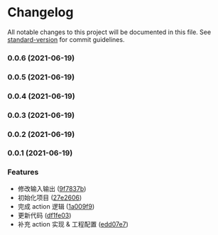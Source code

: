 # Changelog

All notable changes to this project will be documented in this file. See [standard-version](https://github.com/conventional-changelog/standard-version) for commit guidelines.

### 0.0.6 (2021-06-19)

### 0.0.5 (2021-06-19)

### 0.0.4 (2021-06-19)

### 0.0.3 (2021-06-19)

### 0.0.2 (2021-06-19)

### 0.0.1 (2021-06-19)


### Features

* 修改输入输出 ([9f7837b](https://github.com/hadeshe93/gh-action-aliyun-oss/commit/9f7837bb587e245a9564e7a18b900353c092aacc))
* 初始化项目 ([27e2606](https://github.com/hadeshe93/gh-action-aliyun-oss/commit/27e260651db8147ae62a3dadb0f45312243c4e0e))
* 完成 action 逻辑 ([1a009f9](https://github.com/hadeshe93/gh-action-aliyun-oss/commit/1a009f923447a232d5fa586faeab9dee37be730c))
* 更新代码 ([df1fe03](https://github.com/hadeshe93/gh-action-aliyun-oss/commit/df1fe033a627c1473efe9eb60e599d671dffa6d6))
* 补充 action 实现 & 工程配置 ([edd07e7](https://github.com/hadeshe93/gh-action-aliyun-oss/commit/edd07e71831de1c0e2431ed7753e690b736ab247))
